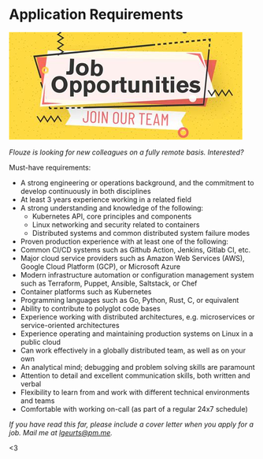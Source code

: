 # Application Requirements

![Join Us](/assets/opportunities.jpg)

*Flouze is looking for new colleagues on a fully remote basis. Interested?*

Must-have requirements:

- A strong engineering or operations background, and the commitment to develop continuously in both disciplines
- At least 3 years experience working in a related field
- A strong understanding and knowledge of the following: 
    * Kubernetes API, core principles and components
    * Linux networking and security related to containers
    * Distributed systems and common distributed system failure modes
- Proven production experience with at least one of the following:
- Common CI/CD systems such as Github Action, Jenkins, Gitlab CI, etc.
- Major cloud service providers such as Amazon Web Services (AWS), Google Cloud Platform (GCP), or Microsoft Azure
- Modern infrastructure automation or configuration management system such as Terraform, Puppet, Ansible, Saltstack, or Chef
- Container platforms such as Kubernetes
- Programming languages such as Go, Python, Rust, C, or equivalent
- Ability to contribute to polyglot code bases
- Experience working with distributed architectures, e.g. microservices or service-oriented architectures
- Experience operating and maintaining production systems on Linux in a public cloud
- Can work effectively in a globally distributed team, as well as on your own
- An analytical mind; debugging and problem solving skills are paramount
- Attention to detail and excellent communication skills, both written and verbal
- Flexibility to learn from and work with different technical environments and teams
- Comfortable with working on-call (as part of a regular 24x7 schedule)

*If you have read this far, please include a cover letter when you apply for a job. Mail me at lgeurts@pm.me.*

<3
